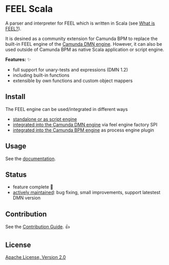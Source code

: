 # FEEL Scala

A parser and interpreter for FEEL which is written in Scala (see [What is FEEL?](https://camunda.github.io/feel-scala/what-is-feel)).

It is desined as a community extension for Camunda BPM to replace the built-in FEEL engine of the [Camunda DMN engine](https://github.com/camunda/camunda-engine-dmn). However, it can also be used outside of Camunda BPM as native Scala application or script engine. 

**Features:** :sparkles:

* full support for unary-tests and expressions (DMN 1.2)
* including built-in functions
* extensible by own functions and custom object mappers

## Install

The FEEL engine can be used/integrated in different ways 

* [standalone or as script engine](https://github.com/camunda/feel-scala/tree/master/feel-engine#how-to-use-it)
* [integrated into the Camunda DMN engine](https://github.com/camunda/feel-scala/tree/master/feel-engine-factory#how-to-use-it) via feel engine factory SPI
* [integrated into the Camunda BPM engine](https://github.com/camunda/feel-scala/tree/master/feel-engine-plugin#how-to-use-it) as process engine plugin 

## Usage

 See the [documentation](https://camunda.github.io/feel-scala/).

## Status

* feature complete :balloon:
* [actively maintained](https://github.com/camunda/feel-scala/graphs/contributors): bug fixing, small improvements, support latestest DMN version

## Contribution

See the [Contribution Guide](./CONTRIBUTING.md). :+1:

## License

[Apache License, Version 2.0](./LICENSE)
